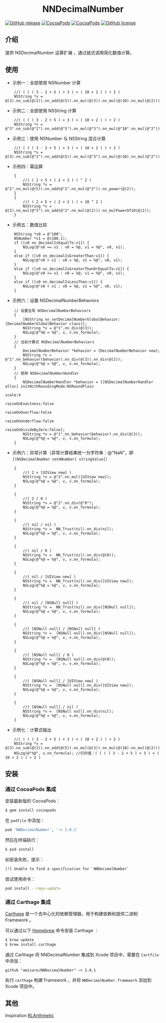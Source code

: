 <h1 align = "center">NNDecimalNumber</h1>

[![GitHub release](https://img.shields.io/github/release/amisare/NNDecimalNumber.svg)](https://github.com/amisare/NNDecimalNumber/releases)
[![CocoaPods](https://img.shields.io/cocoapods/v/NNDecimalNumber.svg)](https://cocoapods.org/pods/NNDecimalNumber)
[![CocoaPods](https://img.shields.io/cocoapods/p/NNDecimalNumber.svg)](https://cocoapods.org/pods/NNDecimalNumber)
[![GitHub license](https://img.shields.io/github/license/amisare/NNDecimalNumber.svg)](https://github.com/amisare/NNDecimalNumber/blob/master/LICENSE)

## 介绍

提供 NSDecimalNumber 运算扩展 ，通过链式调用简化数值计算。

## 使用

- 示例一：全部使用 NSNumber 计算

```
    //( ( ( ( 3 - 2 + 5 ) × 3 ) × ( 10 × 2 ) ) ÷ 2 )
    NSString *v = @(3).nn_sub(@(2)).nn_add(@(5)).nn_mul(@(3)).nn_mul(@(10).nn_mul(@(2))).nn_div(@(2));
```

- 示例二：全部使用 NSString 计算

```
    //( ( ( ( 3 - 2 + 5 ) × 3 ) × ( 10 × 2 ) ) ÷ 2 )
    NSString *v = @"3".nn_sub(@"2").nn_add(@"5").nn_mul(@"3").nn_mul(@"10".nn_mul(@"2")).nn_div(@"2");
```

- 示例三：使用 NSNumber 与 NSString 混合计算

```
    //( ( ( ( 3 - 2 + 5 ) × 3 ) × ( 10 × 2 ) ) ÷ 2 )
    NSString *v = @(3).nn_sub(@"2").nn_add(@(5)).nn_mul(@"3").nn_mul(@(10).nn_mul(@"2")).nn_div(@(2));
```

- 示例四：幂运算

```
    {
        //( ( 2 × 5 + ( 2 × 2 ) ) ^ 2 )
        NSString *v = @"2".nn_mul(@(5)).nn_add(@"2".nn_mul(@"2")).nn_power(@(2));
    }
    {
        //( ( 2 × 5 + ( 2 × 2 ) ) × 10 ^ 2 )
        NSString *v = @(2).nn_mul(@"5").nn_add(@"2".nn_mul(@(2))).nn_mulPowerOf10(@(2));
    }
```

- 示例五：数值比较

```
    NSString *v0 = @"100";
    NSNumber *v1 = @(100.1);
    if ([v0 nn_decimalIsEqualTo:v1]) {
        NSLog(@"v0 == v1 : v0 = %@, v1 = %@", v0, v1);
    }
    else if ([v0 nn_decimalIsGreaterThan:v1]) {
        NSLog(@"v0 > v1 : v0 = %@, v1 = %@", v0, v1);
    }
    else if ([v0 nn_decimalIsGreaterThanOrEqualTo:v1]) {
        NSLog(@"v0 <= v1 : v0 = %@, v1 = %@", v0, v1);
    }
    else if ([v0 nn_decimalIsLessThan:v1]) {
        NSLog(@"v0 < v1 : v0 = %@, v1 = %@", v0, v1);
    }
```

- 示例六：设置 NSDecimalNumberBehaviors

```
    // 设置全局 NSDecimalNumberBehaviors
    {
        [NSString nn_setDecimalNumberGlobalBehavior:[DecimalNumberGlobalBehavior class]];
        NSString *v = @"1".nn_div(@(3));
        NSLog(@"%@ = %@", v, v.nn_formula);
    }
    // 当前计算式 NSDecimalNumberBehaviors
    {
        DecimalNumberBehavior *behavior = [DecimalNumberBehavior new];
        NSString *v = @"1".nn_behavior(behavior).nn_div(@(3)).nn_div(@(2));
        NSLog(@"%@ = %@", v, v.nn_formula);
    }
    // 使用 NSDecimalNumberHandler
    {
        NSDecimalNumberHandler *behavior = [[NSDecimalNumberHandler alloc] initWithRoundingMode:NSRoundPlain
                                                                                          scale:4
                                                                               raiseOnExactness:false
                                                                                raiseOnOverflow:false
                                                                               raiseOnUnderflow:false
                                                                            raiseOnDivideByZero:false];
        NSString *v = @"1".nn_behavior(behavior).nn_div(@(3));
        NSLog(@"%@ = %@", v, v.nn_formula);
    }
```

- 示例六：异常计算（异常计算结果统一为字符串：@"NaN"，即`[[NSDecimalNumber notANumber] stringValue]`）

```
    {
        //( 2 × [UIView new] )
        NSString *v = @"2".nn_mul([UIView new]);
        NSLog(@"%@ = %@", v, v.nn_formula);
    }
    
    {
        //( 2 / 0 )
        NSString *v = @"2".nn_div(@"0");
        NSLog(@"%@ = %@", v, v.nn_formula);
    }
    
    {
        //( nil / nil )
        NSString *v =  NN_Trust(nil).nn_div(nil);
        NSLog(@"%@ = %@", v, v.nn_formula);
    }
    
    {
        //( nil / 0 )
        NSString *v =  NN_Trust(nil).nn_div(@(0));
        NSLog(@"%@ = %@", v, v.nn_formula);
    }
    
    {
        //( nil / [UIView new] )
        NSString *v =  NN_Trust(nil).nn_div([UIView new]);
        NSLog(@"%@ = %@", v, v.nn_formula);
    }
    
    {
        //( nil / [NSNull null] )
        NSString *v =  NN_Trust(nil).nn_div([NSNull null]);
        NSLog(@"%@ = %@", v, v.nn_formula);
    }
    
    {
        //( [NSNull null] / [NSNull null] )
        NSString *v =  [NSNull null].nn_div([NSNull null]);
        NSLog(@"%@ = %@", v, v.nn_formula);
    }
    
    {
        //( [NSNull null] / 0 )
        NSString *v =  [NSNull null].nn_div(@(0));
        NSLog(@"%@ = %@", v, v.nn_formula);
    }
    
    {
        //( [NSNull null] / [UIView new] )
        NSString *v =  [NSNull null].nn_div([UIView new]);
        NSLog(@"%@ = %@", v, v.nn_formula);
    }
    
    {
        //( [NSNull null] / nil )
        NSString *v =  [NSNull null].nn_div(nil);
        NSLog(@"%@ = %@", v, v.nn_formula);
    }
```

- 示例七：计算式输出

```
    //( ( ( ( 3 - 2 + 5 ) × 3 ) × ( 10 × 2 ) ) ÷ 2 )
    NSString *v = @(3).nn_sub(@(2)).nn_add(@(5)).nn_mul(@(3)).nn_mul(@(10).nn_mul(@(2))).nn_div(@(2));
    NSLog(@"%@", v.nn_formula); //打印值：( ( ( ( 3 - 2 + 5 ) × 3 ) × ( 10 × 2 ) ) ÷ 2 )
```

## 安装

### 通过 CocoaPods 集成

安装最新版的 CocoaPods：

```bash
$ gem install cocoapods
```

在 `podfile` 中添加：

```ruby
pod 'NNDecimalNumber', '~> 2.0.1'
```

然后在终端执行：

```bash
$ pod install
```

如安装失败，提示：

```bash
[!] Unable to find a specification for `NNDecimalNumber`
```

尝试使用命令：

```bash
pod install --repo-update
```

### 通过 Carthage 集成

[Carthage](https://github.com/Carthage/Carthage) 是一个去中心化的依赖管理器，用于构建依赖和提供二进制 Framework 。

可以通过以下 [Homebrew](http://brew.sh/) 命令安装 Carthage ：

```bash
$ brew update
$ brew install carthage
```

通过 Carthage 将 NNDecimalNumber 集成到 Xcode 项目中，需要在 `Cartfile` 中添加：

```ogdl
github "amisare/NNDecimalNumber" ~> 2.0.1
```

执行 `carthage` 构建 Framework ，并将 `NNDecimalNumber.framework` 添加到 Xcode 项目中。

## 其他
Inspiration [RLArithmetic](https://github.com/RylynnLai/RLArithmetic)
